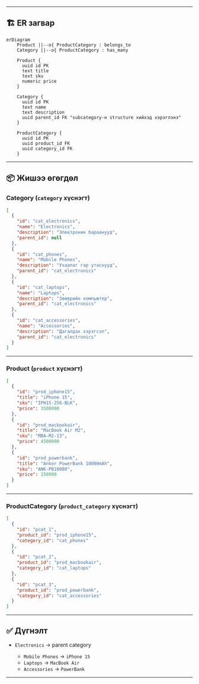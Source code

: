 
---

## 🏗 ER загвар

```mermaid
erDiagram
    Product ||--o{ ProductCategory : belongs_to
    Category ||--o{ ProductCategory : has_many
    
    Product {
      uuid id PK
      text title
      text sku
      numeric price
    }

    Category {
      uuid id PK
      text name
      text description
      uuid parent_id FK "subcategory-н structure хийхэд хэрэглэнэ"
    }

    ProductCategory {
      uuid id PK
      uuid product_id FK
      uuid category_id FK
    }
```

---

## 📦 Жишээ өгөгдөл

### Category (`category` хүснэгт)

```json
[
  {
    "id": "cat_electronics",
    "name": "Electronics",
    "description": "Электроник бараанууд",
    "parent_id": null
  },
  {
    "id": "cat_phones",
    "name": "Mobile Phones",
    "description": "Ухаалаг гар утаснууд",
    "parent_id": "cat_electronics"
  },
  {
    "id": "cat_laptops",
    "name": "Laptops",
    "description": "Зөөврийн компьютер",
    "parent_id": "cat_electronics"
  },
  {
    "id": "cat_accessories",
    "name": "Accessories",
    "description": "Дагалдах хэрэгсэл",
    "parent_id": "cat_electronics"
  }
]
```

---

### Product (`product` хүснэгт)

```json
[
  {
    "id": "prod_iphone15",
    "title": "iPhone 15",
    "sku": "IPH15-256-BLK",
    "price": 3500000
  },
  {
    "id": "prod_macbookair",
    "title": "MacBook Air M2",
    "sku": "MBA-M2-13",
    "price": 4500000
  },
  {
    "id": "prod_powerbank",
    "title": "Anker PowerBank 10000mAh",
    "sku": "ANK-PB10000",
    "price": 150000
  }
]
```

---

### ProductCategory (`product_category` хүснэгт)

```json
[
  {
    "id": "pcat_1",
    "product_id": "prod_iphone15",
    "category_id": "cat_phones"
  },
  {
    "id": "pcat_2",
    "product_id": "prod_macbookair",
    "category_id": "cat_laptops"
  },
  {
    "id": "pcat_3",
    "product_id": "prod_powerbank",
    "category_id": "cat_accessories"
  }
]
```

---

## ✅ Дүгнэлт

* `Electronics` → parent category

    * `Mobile Phones` → `iPhone 15`
    * `Laptops` → `MacBook Air`
    * `Accessories` → `PowerBank`

---

